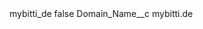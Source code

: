 <?xml version="1.0" encoding="UTF-8"?>
<CustomMetadata xmlns="http://soap.sforce.com/2006/04/metadata" xmlns:xsi="http://www.w3.org/2001/XMLSchema-instance" xmlns:xsd="http://www.w3.org/2001/XMLSchema">
    <label>mybitti_de</label>
    <protected>false</protected>
    <values>
        <field>Domain_Name__c</field>
        <value xsi:type="xsd:string">mybitti.de</value>
    </values>
</CustomMetadata>
